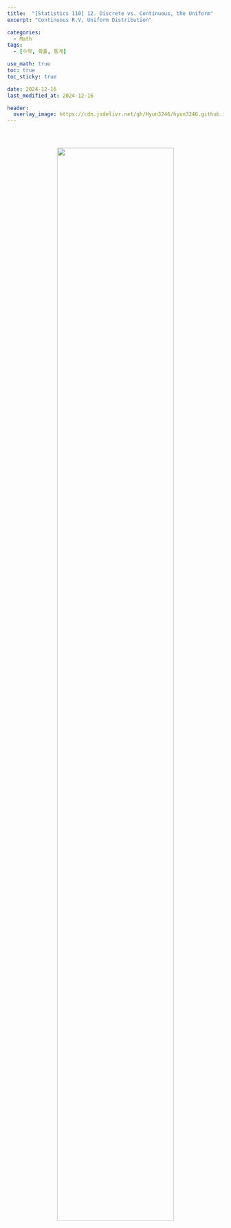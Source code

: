 ```yaml
---
title:  "[Statistics 110] 12. Discrete vs. Continuous, the Uniform"
excerpt: "Continuous R.V, Uniform Distribution"

categories:
  - Math
tags:
  - [수학, 확률, 통계]

use_math: true
toc: true
toc_sticky: true

date: 2024-12-16
last_modified_at: 2024-12-16

header:
  overlay_image: https://cdn.jsdelivr.net/gh/Hyun3246/hyun3246.github.io@master/image/overlay image/Statistics 110.png
---
```


<br/>
<figure style="display:block; text-align:center;">
  <img src="https://cdn.jsdelivr.net/gh/Hyun3246/Code-Warehouse@master/Statistics 110/Lec 12.png"
       style="width: 80%; height: auto; margin:10px">
</figure>
<br/>